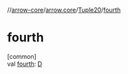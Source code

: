 //[arrow-core](../../../index.md)/[arrow.core](../index.md)/[Tuple20](index.md)/[fourth](fourth.md)

# fourth

[common]\
val [fourth](fourth.md): [D](index.md)
